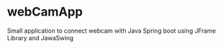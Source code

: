 # webCamApp
Small application to connect webcam with Java Spring boot using JFrame Library and JawaSwing
